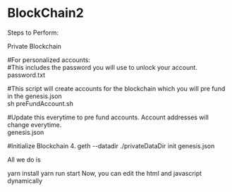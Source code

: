 # BlockChain2
Steps to Perform: 

Private Blockchain

#For personalized accounts:<br />
#This includes the password you will use to unlock your account.<br />
password.txt<br />

#This script will create accounts for the blockchain which you will pre fund in the genesis.json<br />
sh preFundAccount.sh<br />

#Update this everytime to pre fund accounts. Account addresses will change everytime.<br />
genesis.json<br />

#Initialize Blockchain
4. geth --datadir ./privateDataDir init genesis.json

All we do is 

yarn install
yarn run start
Now, you can edit the html and javascript dynamically

